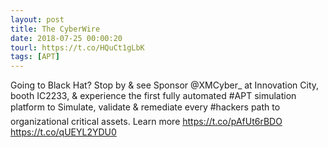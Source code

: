 ```yaml
---
layout: post
title: The CyberWire
date: 2018-07-25 00:00:20
tourl: https://t.co/HQuCt1gLbK
tags: [APT]
---
```

Going to Black Hat? Stop by &amp; see Sponsor @XMCyber_ at Innovation City, booth IC2233, &amp; experience the first fully automated #APT simulation platform to Simulate, validate &amp; remediate every #hackers path to organizational critical assets. Learn more https://t.co/pAfUt6rBDO https://t.co/qUEYL2YDU0